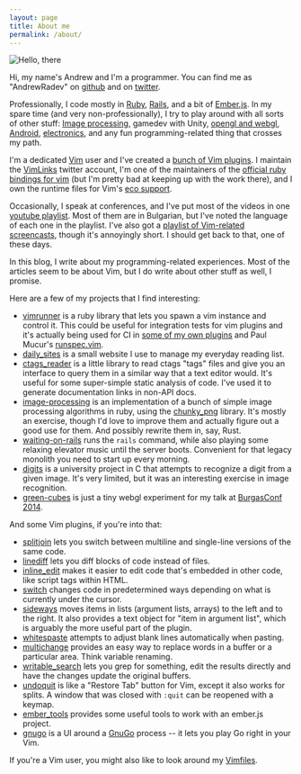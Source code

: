 ```yaml
---
layout: page
title: About me
permalink: /about/
---
```


<img class="about-image" src="http://gravatar.com/avatar/fc59401781a26b10f5d4fc5b758fb3b7.png?s=192" alt="Hello, there" />

Hi, my name's Andrew and I'm a programmer. You can find me as "AndrewRadev" on [github](http://github.com/AndrewRadev) and on [twitter](http://twitter.com/AndrewRadev).

Professionally, I code mostly in [Ruby](http://ruby-lang.org), [Rails](http://rubyonrails.org/), and a bit of [Ember.js](http://emberjs.com/). In my spare time (and very non-professionally), I try to play around with all sorts of other stuff: [Image processing](https://github.com/AndrewRadev/image-processing), gamedev with Unity, [opengl and webgl](https://github.com/AndrewRadev/green-cubes), [Android](https://github.com/AndrewRadev/android_notes), [electronics](http://andrewradev.com/2012/01/08/first-steps-with-arduino/), and any fun programming-related thing that crosses my path.

I'm a dedicated [Vim](http://vim.org) user and I've created a [bunch of Vim plugins](http://www.vim.org/account/profile.php?user_id=31799). I maintain the [VimLinks](https://twitter.com/vimlinks) twitter account, I'm one of the maintainers of the [official ruby bindings for vim](https://github.com/vim-ruby/vim-ruby) (but I'm pretty bad at keeping up with the work there), and I own the runtime files for Vim's [eco support](https://github.com/AndrewRadev/vim-eco).

Occasionally, I speak at conferences, and I've put most of the videos in one [youtube playlist](https://www.youtube.com/playlist?list=PL_pobXkumxw7yYW0_bmPY-uk0XkwoRgtK). Most of them are in Bulgarian, but I've noted the language of each one in the playlist. I've also got a [playlist of Vim-related screencasts](https://www.youtube.com/playlist?list=PL_pobXkumxw6uu-IVW2j5LfCmjNzoIjip), though it's annoyingly short. I should get back to that, one of these days.

In this blog, I write about my programming-related experiences. Most of the articles seem to be about Vim, but I do write about other stuff as well, I promise.

Here are a few of my projects that I find interesting:

- [vimrunner](https://github.com/AndrewRadev/Vimrunner) is a ruby library that lets you spawn a vim instance and control it. This could be useful for integration tests for vim plugins and it's actually being used for CI in [some of my own plugins](http://travis-ci.org/#!/AndrewRadev/splitjoin.vim) and Paul Mucur's [runspec.vim](http://travis-ci.org/#!/mudge/runspec.vim).
- [daily_sites](http://daily-sites.andrewradev.com) is a small website I use to manage my everyday reading list.
- [ctags_reader](https://github.com/AndrewRadev/ctags_reader) is a little library to read ctags "tags" files and give you an interface to query them in a similar way that a text editor would. It's useful for some super-simple static analysis of code. I've used it to generate documentation links in non-API docs.
- [image-processing](https://github.com/AndrewRadev/image-processing) is an implementation of a bunch of simple image processing algorithms in ruby, using the [chunky_png](https://github.com/wvanbergen/chunky_png) library. It's mostly an exercise, though I'd love to improve them and actually figure out a good use for them. And possibly rewrite them in, say, Rust.
- [waiting-on-rails](https://github.com/AndrewRadev/waiting-on-rails) runs the `rails` command, while also playing some relaxing elevator music until the server boots. Convenient for that legacy monolith you need to start up every morning.
- [digits](https://github.com/AndrewRadev/digits) is a university project in C that attempts to recognize a digit from a given image. It's very limited, but it was an interesting exercise in image recognition.
- [green-cubes](https://github.com/AndrewRadev/green-cubes) is just a tiny webgl experiment for my talk at [BurgasConf 2014](https://github.com/AndrewRadev/BurgasConf-2014).

And some Vim plugins, if you're into that:

- [splitjoin](https://github.com/AndrewRadev/splitjoin.vim) lets you switch between multiline and single-line versions of the same code.
- [linediff](https://github.com/AndrewRadev/linediff.vim) lets you diff blocks of code instead of files.
- [inline_edit](https://github.com/AndrewRadev/inline_edit.vim) makes it easier to edit code that's embedded in other code, like script tags within HTML.
- [switch](https://github.com/AndrewRadev/switch.vim) changes code in predetermined ways depending on what is currently under the cursor.
- [sideways](https://github.com/AndrewRadev/sideways.vim) moves items in lists (argument lists, arrays) to the left and to the right. It also provides a text object for "item in argument list", which is arguably the more useful part of the plugin.
- [whitespaste](https://github.com/AndrewRadev/whitespaste.vim) attempts to adjust blank lines automatically when pasting.
- [multichange](https://github.com/AndrewRadev/multichange.vim) provides an easy way to replace words in a buffer or a particular area. Think variable renaming.
- [writable_search](https://github.com/AndrewRadev/writable_search.vim) lets you grep for something, edit the results directly and have the changes update the original buffers.
- [undoquit](https://github.com/AndrewRadev/undoquit.vim) is like a "Restore Tab" button for Vim, except it also works for splits. A window that was closed with `:quit` can be reopened with a keymap.
- [ember_tools](https://github.com/AndrewRadev/ember_tools.vim) provides some useful tools to work with an ember.js project.
- [gnugo](https://github.com/AndrewRadev/gnugo.vim) is a UI around a [GnuGo](https://www.gnu.org/software/gnugo/) process -- it lets you play Go right in your Vim.

If you're a Vim user, you might also like to look around my [Vimfiles](https://github.com/AndrewRadev/Vimfiles).
